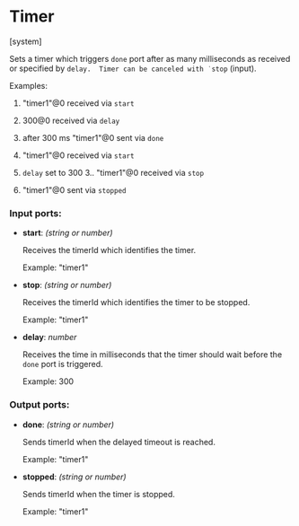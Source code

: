 # Timer

[system]

Sets a timer which triggers `done` port after as many milliseconds as received or specified by `delay.  Timer can be canceled with ˙stop` (input).

Examples:
1. "timer1"@0 received via `start`
2. 300@0 received via `delay`
3. after 300 ms "timer1"@0 sent via `done`

1. "timer1"@0 received via `start`
2. `delay` set to 300
3.. "timer1"@0 received via `stop`
4. "timer1"@0 sent via `stopped`


### Input ports:

* __start__: _(string or number)_

    Receives the timerId which identifies the timer.
    
    Example:
    "timer1"



* __stop__: _(string or number)_

    Receives the timerId which identifies the timer to be stopped.
    
    
    Example:
    "timer1"



* __delay__: _number_

    Receives the time in milliseconds that the timer should wait before the `done` port is triggered.
    
    Example: 
    300



### Output ports:

* __done__: _(string or number)_

    Sends timerId when the delayed timeout is reached.
    
    Example:
    "timer1" 



* __stopped__: _(string or number)_

    Sends timerId when the timer is stopped.
    
    Example:
    "timer1" 



